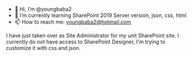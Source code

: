 - 👋 Hi, I’m @youngbaba2
- 🌱 I’m currently learning SharePoint 2019 Server version, json, css, html
- 📫 How to reach me: youngbaba2@hotmail.com

I have just taken over as Site Administrator for my unit SharePoint site. I currently do not have access to SharePoint Designer, I'm trying to customize it with css and json.
<!---
youngbaba2/youngbaba2 is a ✨ special ✨ repository because its `README.md` (this file) appears on your GitHub profile.
You can click the Preview link to take a look at your changes.
--->
